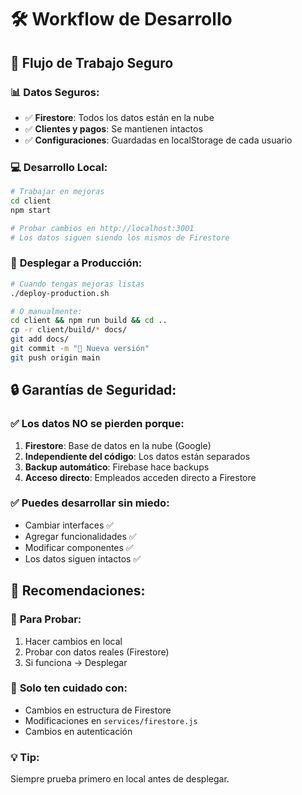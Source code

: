 # 🛠️ Workflow de Desarrollo

## 🔄 Flujo de Trabajo Seguro

### 📊 **Datos Seguros:**
- ✅ **Firestore**: Todos los datos están en la nube
- ✅ **Clientes y pagos**: Se mantienen intactos
- ✅ **Configuraciones**: Guardadas en localStorage de cada usuario

### 💻 **Desarrollo Local:**
```bash
# Trabajar en mejoras
cd client
npm start

# Probar cambios en http://localhost:3001
# Los datos siguen siendo los mismos de Firestore
```

### 🚀 **Desplegar a Producción:**
```bash
# Cuando tengas mejoras listas
./deploy-production.sh

# O manualmente:
cd client && npm run build && cd ..
cp -r client/build/* docs/
git add docs/
git commit -m "🚀 Nueva versión"
git push origin main
```

## 🔒 **Garantías de Seguridad:**

### ✅ **Los datos NO se pierden porque:**
1. **Firestore**: Base de datos en la nube (Google)
2. **Independiente del código**: Los datos están separados
3. **Backup automático**: Firebase hace backups
4. **Acceso directo**: Empleados acceden directo a Firestore

### ✅ **Puedes desarrollar sin miedo:**
- Cambiar interfaces ✅
- Agregar funcionalidades ✅  
- Modificar componentes ✅
- Los datos siguen intactos ✅

## 🎯 **Recomendaciones:**

### 🧪 **Para Probar:**
1. Hacer cambios en local
2. Probar con datos reales (Firestore)
3. Si funciona → Desplegar

### 🚨 **Solo ten cuidado con:**
- Cambios en estructura de Firestore
- Modificaciones en `services/firestore.js`
- Cambios en autenticación

### 💡 **Tip:**
Siempre prueba primero en local antes de desplegar.